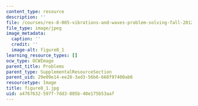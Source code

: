 ```yaml
---
content_type: resource
description: ''
file: /courses/res-8-005-vibrations-and-waves-problem-solving-fall-2012/a4767632597f7dd3885b40e175b53aaf_figure8_1.jpg
file_type: image/jpeg
image_metadata:
  caption: ''
  credit: ''
  image-alt: figure8_1
learning_resource_types: []
ocw_type: OCWImage
parent_title: Problems
parent_type: SupplementalResourceSection
parent_uid: 29e09e14-ee28-3ad3-56b6-668f97400ab6
resourcetype: Image
title: figure8_1.jpg
uid: a4767632-597f-7dd3-885b-40e175b53aaf
---
```

